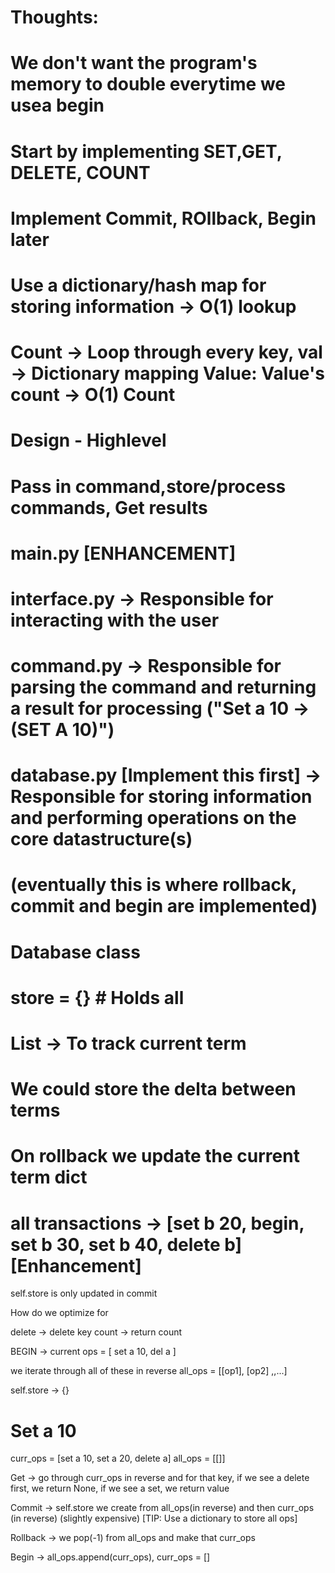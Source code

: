 
# Thoughts:
# We don't want the program's memory to double everytime we usea  begin
# Start by implementing SET,GET, DELETE, COUNT
# Implement Commit, ROllback, Begin later

# Use a dictionary/hash map for storing information -> O(1) lookup
# Count -> Loop through every key, val -> Dictionary mapping Value: Value's count -> O(1) Count
# Design - Highlevel
# Pass in command,store/process commands, Get results
# main.py [ENHANCEMENT]

# interface.py -> Responsible for interacting with the user
# command.py -> Responsible for parsing the command and returning a result for processing ("Set a 10 -> (SET A 10)")
# database.py [Implement this first] -> Responsible for storing information and performing operations on the core datastructure(s)
# (eventually this is where rollback, commit and begin are implemented)

# Database class
# store = {} # Holds all


# List -> To track current term
# We could store the delta between terms
# On rollback we update the current term dict


# all transactions -> [set b 20, begin, set b 30, set b 40, delete b] [Enhancement]

self.store is only updated in commit

How do we optimize for

delete -> delete key
count -> return count

BEGIN -> current ops = [
    set a 10,
    del a
]

we iterate through all of these in reverse
all_ops = [[op1], [op2] ,,...]


self.store  -> {}
# Set a 10

curr_ops = [set a 10, set a 20, delete a]
all_ops = [[]]

Get ->
    go through curr_ops in reverse and for that key,
    if we see a delete first, we return None,
    if we see a set, we return value

Commit -> self.store we create from all_ops(in reverse) and then curr_ops (in reverse) (slightly expensive)
[TIP: Use a dictionary to store all ops]

Rollback -> we pop(-1) from all_ops and make that curr_ops

Begin -> all_ops.append(curr_ops), curr_ops = []